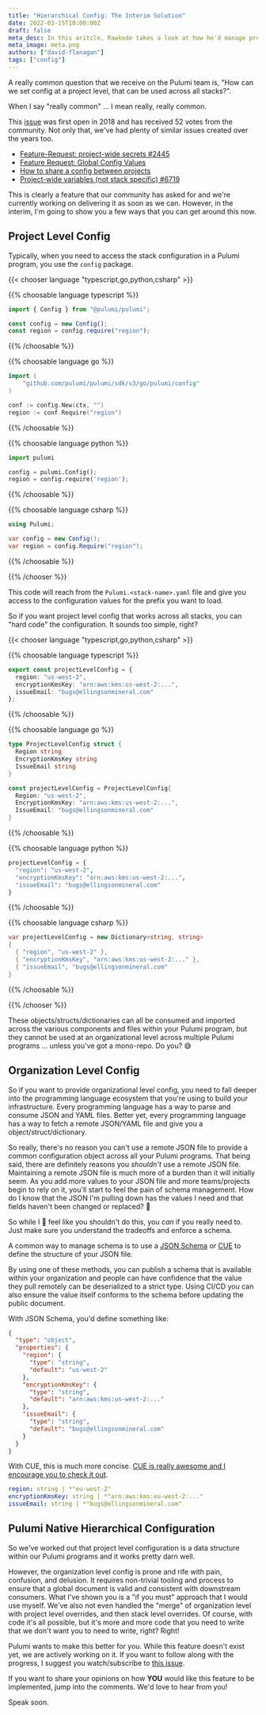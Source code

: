 ```yaml
---
title: "Hierarchical Config: The Interim Solution"
date: 2022-03-15T10:00:00Z
draft: false
meta_desc: In this aritcle, Rawkode takes a look at how he'd manage project and organizational configuration for Pulumi programs.
meta_image: meta.png
authors: ["david-flanagan"]
tags: ["config"]
---
```


A really common question that we receive on the Pulumi team is, "How can we set config at a project level, that can be used across all stacks?".

When I say "really common" ... I mean really, really common.

This [issue](https://github.com/pulumi/pulumi/issues/2307) was first open in 2018 and has received 52 votes from the community. Not only that, we've had plenty of similar issues created over the years too.

- [Feature-Request: project-wide secrets #2445](https://github.com/pulumi/pulumi/issues/2445)
- [Feature Request: Global Config Values](https://github.com/pulumi/pulumi-aws/issues/1052)
- [How to share a config between projects](https://github.com/pulumi/pulumi/issues/5473)
- [Project-wide variables (not stack specific) #6719](https://github.com/pulumi/pulumi/issues/6719)

This is clearly a feature that our community has asked for and we're currently working on delivering it as soon as we can. However, in the interim, I'm going to show you a few ways that you can get around this now.

## Project Level Config

Typically, when you need to access the stack configuration in a Pulumi program, you use the `config` package.

{{< chooser language "typescript,go,python,csharp" >}}

{{% choosable language typescript %}}

```typescript
import { Config } from "@pulumi/pulumi";

const config = new Config();
const region = config.require("region");
```

{{% /choosable %}}

{{% choosable language go %}}

```go
import (
    "github.com/pulumi/pulumi/sdk/v3/go/pulumi/config"
)

conf := config.New(ctx, "")
region := conf.Require("region")
```

{{% /choosable %}}

{{% choosable language python %}}

```python
import pulumi

config = pulumi.Config();
region = config.require('region');
```

{{% /choosable %}}

{{% choosable language csharp %}}

```csharp
using Pulumi;

var config = new Config();
var region = config.Require("region");
```

{{% /choosable %}}

{{% /chooser %}}

This code will reach from the `Pulumi.<stack-name>.yaml` file and give you access to the configuration values for the prefix you want to load.

So if you want project level config that works across all stacks, you can "hard code" the configuration. It sounds too simple, right?

{{< chooser language "typescript,go,python,csharp" >}}

{{% choosable language typescript %}}

```typescript
export const projectLevelConfig = {
  region: "us-west-2",
  encryptionKmsKey: "arn:aws:kms:us-west-2:...",
  issueEmail: "bugs@ellingsonmineral.com"
};
```

{{% /choosable %}}

{{% choosable language go %}}

```go
type ProjectLevelConfig struct {
  Region string
  EncryptionKmsKey string
  IssueEmail string
}

const projectLevelConfig = ProjectLevelConfig{
  Region: "us-west-2",
  EncryptionKmsKey: "arn:aws:kms:us-west-2:...",
  IssueEmail: "bugs@ellingsonmineral.com"
}
```

{{% /choosable %}}

{{% choosable language python %}}

```python
projectLevelConfig = {
  "region": "us-west-2",
  "encryptionKmsKey": "arn:aws:kms:us-west-2:...",
  "issueEmail": "bugs@ellingsonmineral.com"
}
```

{{% /choosable %}}

{{% choosable language csharp %}}

```csharp
var projectLevelConfig = new Dictionary<string, string>
{
  { "region", "us-west-2" },
  { "encryptionKmsKey", "arn:aws:kms:us-west-2:..." },
  { "issueEmail", "bugs@ellingsonmineral.com"
}
```

{{% /choosable %}}

{{% /chooser %}}

These objects/structs/dictionaries can all be consumed and imported across the various components and files within your Pulumi program, but they cannot be used at an organizational level across multiple Pulumi programs ... unless you've got a mono-repo. Do you? 😅

## Organization Level Config

So if you want to provide organizational level config, you need to fall deeper into the programming language ecosystem that you're using to build your infrastructure. Every programming language has a way to parse and consume JSON and YAML files. Better yet, every programming language has a way to fetch a remote JSON/YAML file and give you a object/struct/dictionary.

So really, there's no reason you can't use a remote JSON file to provide a common configuration object across all your Pulumi programs. That being said, there are definitely reasons you _shouldn't_ use a remote JSON file. Maintaining a remote JSON file is much more of a burden than it will initially seem. As you add more values to your JSON file and more teams/projects begin to rely on it, you'll start to feel the pain of schema management. How do I know that the JSON I'm pulling down has the values I need and that fields haven't been changed or replaced? 😬

So while I 💯 feel like you shouldn't do this, you _can_ if you really need to. Just make sure you understand the tradeoffs and enforce a schema.

A common way to manage schema is to use a [JSON Schema](https://json-schema.org/) or [CUE](https://cuelang.org) to define the structure of your JSON file.

By using one of these methods, you can publish a schema that is available within your organization and people can have confidence that the value they pull remotely can be deserialized to a strict type. Using CI/CD you can also ensure the value itself conforms to the schema before updating the public document.

With JSON Schema, you'd define something like:

```json
{
  "type": "object",
  "properties": {
    "region": {
      "type": "string",
      "default": "us-west-2"
    },
    "encryptionKmsKey": {
      "type": "string",
      "default": "arn:aws:kms:us-west-2:..."
    },
    "issueEmail": {
      "type": "string",
      "default": "bugs@ellingsonmineral.com"
    }
  }
}
```

With CUE, this is much more concise. [CUE is really awesome and I encourage you to check it out](https://cuelang.org).

```yaml
region: string | *"eu-west-2"
encryptionKmsKey: string | *"arn:aws:kms:eu-west-2:..."
issueEmail: string | *"bugs@ellingsonmineral.com"
```

## Pulumi Native Hierarchical Configuration

So we've worked out that project level configuration is a data structure within our Pulumi programs and it works pretty darn well.

However, the organization level config is prone and rife with pain, confusion, and delusion. It requires non-trivial tooling and process to ensure that a global document is valid and consistent with downstream consumers. What I've shown you is a "if you must" approach that I would use myself. We've also not even handled the "merge" of organization level with project level overrides, and then stack level overrides. Of course, with code it's all possible, but it's more and more code that you need to write that we don't want you to need to write, right? Right!

Pulumi wants to make this better for you. While this feature doesn't exist yet, we are actively working on it. If you want to follow along with the progress, I suggest you watch/subscribe to [this issue](https://github.com/pulumi/pulumi/issues/2307).

If you want to share your opinions on how **YOU** would like this feature to be implemented, jump into the comments. We'd love to hear from you!

Speak soon.
